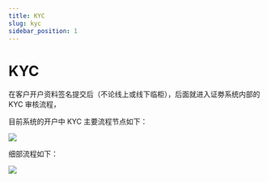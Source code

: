 ```yaml
---
title: KYC
slug: kyc
sidebar_position: 1
---
```



# KYC

在客户开户资料签名提交后（不论线上或线下临柜），后面就进入证劵系统内部的 KYC 审核流程，

目前系统的开户中 KYC 主要流程节点如下：

<img src="/assets/RrHMbbQFroRCzzxMPmRcr15FnEe.png" src-width="1836" src-height="536" align="center"/>

细部流程如下：

<img src="/assets/InrXbdXTto9zDVxKipmcIwR2nHd.png" src-width="1225" src-height="461" align="center"/>

